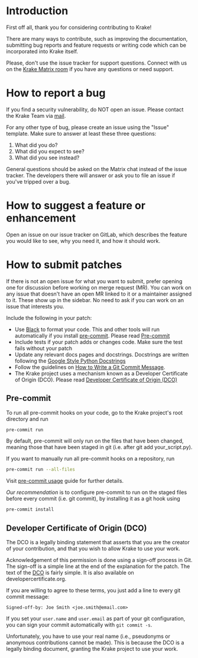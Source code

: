 # Introduction

First off all, thank you for considering contributing to Krake!

There are many ways to contribute, such as improving the documentation,
submitting bug reports and feature requests or writing code which can be
incorporated into Krake itself.

Please, don't use the issue tracker for support questions. Connect with us on
the [Krake Matrix room][krake-matrix] if you  have any questions or need
support.


# How to report a bug

If you find a security vulnerability, do NOT open an issue.
Please contact the Krake Team via [mail](mailto:krake-ci@cloudandheat.com).

For any other type of bug, please create an issue using the "Issue" template.
Make sure to answer at least these three questions:

1. What did you do?
2. What did you expect to see?
3. What did you see instead?

General questions should be asked on the Matrix chat instead of the issue
tracker. The developers there will answer or ask you to file an issue if
you've tripped over a bug.


# How to suggest a feature or enhancement

Open an issue on our issue tracker on GitLab, which describes the feature you
would like to see, why you need it, and how it should work.


# How to submit patches

If there is not an open issue for what you want to submit, prefer
opening one for discussion before working on merge request (MR). You can work on any
issue that doesn't have an open MR linked to it or a maintainer assigned
to it. These show up in the sidebar. No need to ask if you can work on
an issue that interests you.

Include the following in your patch:

- Use [Black][black] to format your code. This and other tools will run
automatically if you install [pre-commit][pre-commit]. Please read [Pre-commit](#pre-commit)
- Include tests if your patch adds or changes code. Make sure the test
fails without your patch
- Update any relevant docs pages and docstrings. Docstrings are written following
the [Google Style Python Docstrings][sphinx-google]
- Follow the guidelines on [How to Write a Git Commit Message][git-commit].
- The Krake project uses a mechanism known as a Developer Certificate of Origin
(DCO). Please read [Developer Certificate of Origin (DCO)](#developer-certificate-of-origin-dco)


## Pre-commit

To run all pre-commit hooks on your code, go to the Krake project's root directory and run

```bash
pre-commit run
```

By default, pre-commit will only run on the files that have been changed,
meaning those that have been staged in git (i.e. after git add your_script.py).

If you want to manually run all pre-commit hooks on a repository, run

```bash
pre-commit run --all-files
```
Visit [pre-commit usage][pre-commit-usage] guide for further details.

_Our recommendation_ is to configure pre-commit to run on the staged files before every commit
(i.e. git commit), by installing it as a git hook using

```bash
pre-commit install
```


## Developer Certificate of Origin (DCO)

The DCO is a legally binding statement that asserts that you are the
creator of your contribution, and that you wish to allow Krake to use your
work.

Acknowledgement of this permission is done using a sign-off process in Git.
The sign-off is a simple line at the end of the explanation for the patch. The
text of the [DCO](DCO.md) is fairly simple. It is also available on
developercertificate.org.

If you are willing to agree to these terms, you just add a line to every git
commit message:

`Signed-off-by: Joe Smith <joe.smith@email.com>`

If you set your `user.name` and `user.email` as part of your git
configuration, you can sign your commit automatically with `git commit -s`.

Unfortunately, you have to use your real name (i.e., pseudonyms or anonymous
contributions cannot be made). This is because the DCO is a legally binding
document, granting the Krake project to use your work.


<!-- References -->

[krake-matrix]: https://app.element.io/#/room/#krake:matrix.org
[git-commit]: https://chris.beams.io/posts/git-commit/
[sphinx-google]: https://www.sphinx-doc.org/en/master/usage/extensions/example_google.html
[black]: https://black.readthedocs.io
[pre-commit]: https://pre-commit.com
[pre-commit-usage]: https://pre-commit.com/#usage
